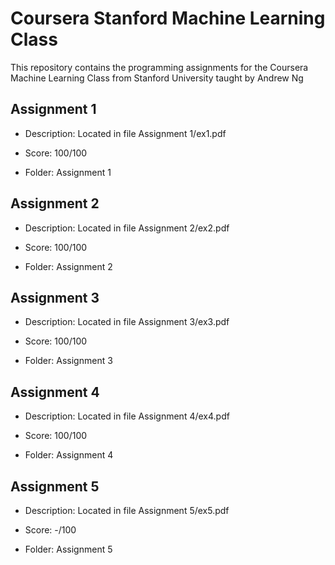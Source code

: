 # Coursera Stanford Machine Learning Class

This repository contains the programming assignments for the Coursera Machine Learning Class from Stanford University taught by Andrew Ng

## Assignment 1

- Description: Located in file Assignment 1/ex1.pdf

- Score: 100/100

- Folder: Assignment 1

## Assignment 2

- Description: Located in file Assignment 2/ex2.pdf

- Score: 100/100

- Folder: Assignment 2

## Assignment 3

- Description: Located in file Assignment 3/ex3.pdf

- Score: 100/100

- Folder: Assignment 3

## Assignment 4

- Description: Located in file Assignment 4/ex4.pdf

- Score: 100/100

- Folder: Assignment 4

## Assignment 5

- Description: Located in file Assignment 5/ex5.pdf

- Score: -/100

- Folder: Assignment 5
